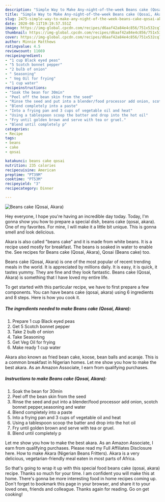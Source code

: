 ```yaml
---
description: "Simple Way to Make Any-night-of-the-week Beans cake (Qosai, Akara)"
title: "Simple Way to Make Any-night-of-the-week Beans cake (Qosai, Akara)"
slug: 2475-simple-way-to-make-any-night-of-the-week-beans-cake-qosai-akara
date: 2020-08-11T19:19:57.551Z
image: https://img-global.cpcdn.com/recipes/d6aaf42a84e4c856/751x532cq70/beans-cake-qosai-akara-recipe-main-photo.jpg
thumbnail: https://img-global.cpcdn.com/recipes/d6aaf42a84e4c856/751x532cq70/beans-cake-qosai-akara-recipe-main-photo.jpg
cover: https://img-global.cpcdn.com/recipes/d6aaf42a84e4c856/751x532cq70/beans-cake-qosai-akara-recipe-main-photo.jpg
author: Minnie Matthews
ratingvalue: 4.5
reviewcount: 11669
recipeingredient:
- "1 cup Black eyed peas"
- "5 Scotch bonnet pepper"
- "2 bulb of onion"
- " Seasoning"
- " Veg Oil for frying"
- "1 cup water"
recipeinstructions:
- "Soak the bean for 30min"
- "Peel off the bean skin from the seed"
- "Rinse the seed and put into a blender/food processor add onion, scotch bonnet pepper,seasoning and water"
- "Blend completely into a paste"
- "Into a frying pan and 3 cups of vegetable oil and heat"
- "Using a tablespoon scoop the batter and drop into the hot oil"
- "Fry until golden brown and serve with tea or gruel."
- "Blend until completely p"
categories:
- Recipe
tags:
- beans
- cake
- qosai

katakunci: beans cake qosai 
nutrition: 235 calories
recipecuisine: American
preptime: "PT39M"
cooktime: "PT53M"
recipeyield: "3"
recipecategory: Dinner

---
```



![Beans cake (Qosai, Akara)](https://img-global.cpcdn.com/recipes/d6aaf42a84e4c856/751x532cq70/beans-cake-qosai-akara-recipe-main-photo.jpg)

Hey everyone, I hope you're having an incredible day today. Today, I'm gonna show you how to prepare a special dish, beans cake (qosai, akara). One of my favorites. For mine, I will make it a little bit unique. This is gonna smell and look delicious.

Akara is also called &#34;beans cake&#34; and it is made from white beans. It is a recipe used mostly for breakfast. The beans is soaked in water to enable the. See recipes for Beans cake (Qosai, Akara), Qosai (Beans cake) too.

Beans cake (Qosai, Akara) is one of the most popular of recent trending meals in the world. It is appreciated by millions daily. It is easy, it is quick, it tastes yummy. They are fine and they look fantastic. Beans cake (Qosai, Akara) is something that I have loved my entire life.


To get started with this particular recipe, we have to first prepare a few components. You can have beans cake (qosai, akara) using 6 ingredients and 8 steps. Here is how you cook it.

<!--inarticleads1-->

##### The ingredients needed to make Beans cake (Qosai, Akara):

1. Prepare 1 cup Black eyed peas
1. Get 5 Scotch bonnet pepper
1. Take 2 bulb of onion
1. Take  Seasoning
1. Get  Veg Oil for frying
1. Make ready 1 cup water


Akara also known as fried bean cake, koose, bean balls and acaraje. This is a common breakfast in Nigerian homes. Let me show you how to make the best akara. As an Amazon Associate, I earn from qualifying purchases. 

<!--inarticleads2-->

##### Instructions to make Beans cake (Qosai, Akara):

1. Soak the bean for 30min
1. Peel off the bean skin from the seed
1. Rinse the seed and put into a blender/food processor add onion, scotch bonnet pepper,seasoning and water
1. Blend completely into a paste
1. Into a frying pan and 3 cups of vegetable oil and heat
1. Using a tablespoon scoop the batter and drop into the hot oil
1. Fry until golden brown and serve with tea or gruel.
1. Blend until completely p


Let me show you how to make the best akara. As an Amazon Associate, I earn from qualifying purchases. Please read my Full Affiliates Disclosure here. How to make Akara (Nigerian Beans Fritters). Akara is a very delicious, vegetarian-friendly meal eaten in most parts of Africa. 

So that's going to wrap it up with this special food beans cake (qosai, akara) recipe. Thanks so much for your time. I am confident you will make this at home. There's gonna be more interesting food in home recipes coming up. Don't forget to bookmark this page in your browser, and share it to your loved ones, friends and colleague. Thanks again for reading. Go on get cooking!
